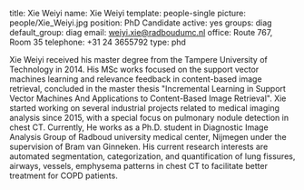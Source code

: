 title: Xie Weiyi
name: Xie Weiyi
template: people-single
picture: people/Xie_Weiyi.jpg
position: PhD Candidate
active: yes
groups: diag
default_group: diag
email: weiyi.xie@radboudumc.nl
office: Route 767, Room 35
telephone: +31 24 3655792
type: phd

Xie Weiyi received his master degree from the Tampere University of Technology in 2014. His MSc works focused on the support vector machines learning and relevance feedback in content-based image retrieval, concluded in the master thesis "Incremental Learning in Support Vector Machines And Applications to Content-Based Image Retrieval". Xie started working on several industrial projects related to medical imaging analysis since 2015, with a special focus on pulmonary nodule detection in chest CT. Currently, He works as a Ph.D. student in Diagnostic Image Analysis Group of  Radboud university medical center, Nijmegen  under the supervision of  Bram van Ginneken. His current research interests are automated segmentation, categorization, and quantification of lung fissures, airways, vessels, emphysema patterns in chest CT to facilitate better treatment for COPD patients.
